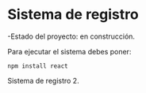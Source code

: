 <h1>Sistema de registro</h1>

-Estado del proyecto: en construcción.

Para ejecutar el sistema debes poner:

```npm install react ```

Sistema de registro 2.
